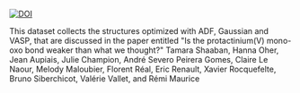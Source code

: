 [![DOI](https://zenodo.org/badge/849394656.svg)](https://zenodo.org/doi/10.5281/zenodo.13494221)

This dataset collects the structures optimized with ADF, Gaussian and VASP, that are discussed in the paper entitled "Is the protactinium(V) mono-oxo bond weaker than what we thought?" Tamara Shaaban, Hanna Oher, Jean Aupiais, Julie Champion, André Severo Peirera Gomes, Claire Le Naour, Melody Maloubier, Florent Réal, Eric Renault, Xavier Rocquefelte, Bruno Siberchicot, Valérie Vallet, and Rémi Maurice
